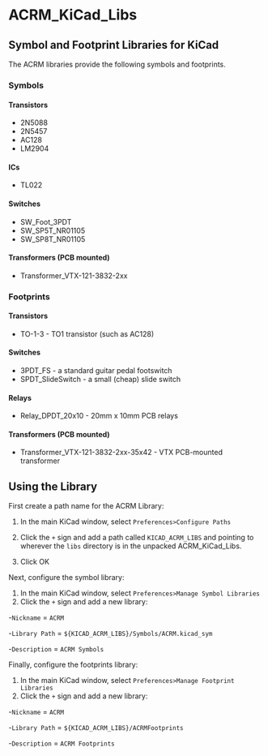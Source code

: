 ACRM_KiCad_Libs
===============

Symbol and Footprint Libraries for KiCad
----------------------------------------

The ACRM libraries provide the following symbols and footprints.

### Symbols

#### Transistors
- 2N5088
- 2N5457
- AC128
- LM2904

#### ICs
- TL022

#### Switches
- SW_Foot_3PDT
- SW_SP5T_NR01105
- SW_SP8T_NR01105

#### Transformers (PCB mounted)
- Transformer_VTX-121-3832-2xx


### Footprints

#### Transistors
- TO-1-3 - TO1 transistor (such as AC128)

#### Switches
- 3PDT_FS - a standard guitar pedal footswitch
- SPDT_SlideSwitch - a small (cheap) slide switch

#### Relays
- Relay_DPDT_20x10 - 20mm x 10mm PCB relays

#### Transformers (PCB mounted)
- Transformer_VTX-121-3832-2xx-35x42 - VTX PCB-mounted transformer

Using the Library
-----------------

First create a path name for the ACRM Library:

1. In the main KiCad window, select `Preferences>Configure Paths`

2. Click the `+` sign and add a path called `KICAD_ACRM_LIBS` and pointing to wherever the `libs` directory is in the unpacked ACRM_KiCad_Libs.

3. Click OK

Next, configure the symbol library:

1. In the main KiCad window, select `Preferences>Manage Symbol Libraries`
2. Click the `+` sign and add a new library:

-`Nickname` = `ACRM`

-`Library Path` = `${KICAD_ACRM_LIBS}/Symbols/ACRM.kicad_sym`

-`Description` = `ACRM Symbols`

Finally, configure the footprints library:

1. In the main KiCad window, select `Preferences>Manage Footprint Libraries`
2. Click the `+` sign and add a new library:

-`Nickname` = `ACRM`

-`Library Path` = `${KICAD_ACRM_LIBS}/ACRMFootprints`

-`Description` = `ACRM Footprints`


